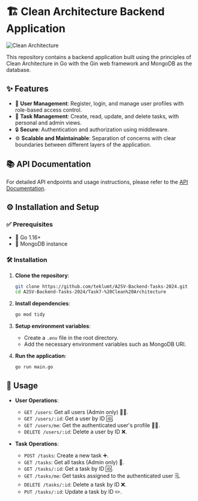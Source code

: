# 🏗️ Clean Architecture Backend Application

![Clean Architecture](https://miro.medium.com/v2/resize:fit:1400/format:webp/1*rCsKNokEGqC2wO3R0ZX3YQ.jpeg)

This repository contains a backend application built using the principles of Clean Architecture in Go with the Gin web framework and MongoDB as the database.

## ✨ Features

- 👤 **User Management**: Register, login, and manage user profiles with role-based access control.
- 📝 **Task Management**: Create, read, update, and delete tasks, with personal and admin views.
- 🔒 **Secure**: Authentication and authorization using middleware.
- ⚙️ **Scalable and Maintainable**: Separation of concerns with clear boundaries between different layers of the application.

## 📚 API Documentation

For detailed API endpoints and usage instructions, please refer to the [API Documentation](https://documenter.getpostman.com/view/32898780/2sA3s1oruU).

## ⚙️ Installation and Setup

### ✅ Prerequisites

- 🐹 Go 1.16+
- 🍃 MongoDB instance

### 🛠️ Installation

1. **Clone the repository**:

   ```bash
   git clone https://github.com/teklumt/A2SV-Backend-Tasks-2024.git
   cd A2SV-Backend-Tasks-2024/Task7-%20Clean%20Architecture
   ```

2. **Install dependencies**:

   ```bash
   go mod tidy
   ```

3. **Setup environment variables**:

   - Create a `.env` file in the root directory.
   - Add the necessary environment variables such as MongoDB URI.

4. **Run the application**:
   ```bash
   go run main.go
   ```

## 🚀 Usage

- **User Operations**:

  - `GET /users`: Get all users (Admin only) 👨‍💻.
  - `GET /users/:id`: Get a user by ID 🆔.
  - `GET /users/me`: Get the authenticated user's profile 🧑‍💼.
  - `DELETE /users/:id`: Delete a user by ID ❌.

- **Task Operations**:
  - `POST /tasks`: Create a new task ➕.
  - `GET /tasks`: Get all tasks (Admin only) 📄.
  - `GET /tasks/:id`: Get a task by ID 🆔.
  - `GET /tasks/me`: Get tasks assigned to the authenticated user 🗒️.
  - `DELETE /tasks/:id`: Delete a task by ID ❌.
  - `PUT /tasks/:id`: Update a task by ID ✏️.
